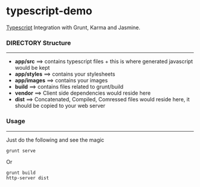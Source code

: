 # typescript-demo
[Typescript](http://www.typescriptlang.org/) Integration with Grunt, Karma and Jasmine.

### DIRECTORY Structure ###
---

* __app/src__ ==> contains typescript files + this is where generated javascript would be kept
* __app/styles__ ==> contains your stylesheets
* __app/images__ ==> contains your images
* __build__ ==> contains files related to grunt/build
* __vendor__ ==> Client side dependencies would reside here
* __dist__ ==> Concatenated, Compiled, Comressed files would reside here, it should be copied to your web server


### Usage ###
---
Just do the following and see the magic

	grunt serve
	
Or

	grunt build
	http-server dist



